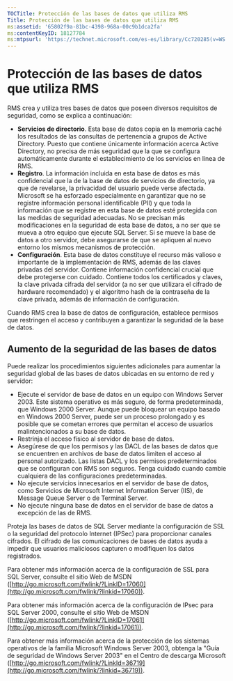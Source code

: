 ```yaml
---
TOCTitle: Protección de las bases de datos que utiliza RMS
Title: Protección de las bases de datos que utiliza RMS
ms:assetid: '65802f9a-81bc-4398-968a-00c9b1dca2fa'
ms:contentKeyID: 18127784
ms:mtpsurl: 'https://technet.microsoft.com/es-es/library/Cc720285(v=WS.10)'
---
```


Protección de las bases de datos que utiliza RMS
================================================

RMS crea y utiliza tres bases de datos que poseen diversos requisitos de seguridad, como se explica a continuación:

-   **Servicios de directorio**. Esta base de datos copia en la memoria caché los resultados de las consultas de pertenencia a grupos de Active Directory. Puesto que contiene únicamente información acerca Active Directory, no precisa de más seguridad que la que se configura automáticamente durante el establecimiento de los servicios en línea de RMS.
-   **Registro**. La información incluida en esta base de datos es más confidencial que la de la base de datos de servicios de directorio, ya que de revelarse, la privacidad del usuario puede verse afectada. Microsoft se ha esforzado especialmente en garantizar que no se registre información personal identificable (PII) y que toda la información que se registre en esta base de datos esté protegida con las medidas de seguridad adecuadas. No se precisan más modificaciones en la seguridad de esta base de datos, a no ser que se mueva a otro equipo que ejecute SQL Server. Si se mueve la base de datos a otro servidor, debe asegurarse de que se apliquen al nuevo entorno los mismos mecanismos de protección.
-   **Configuración**. Esta base de datos constituye el recurso más valioso e importante de la implementación de RMS, además de las claves privadas del servidor. Contiene información confidencial crucial que debe protegerse con cuidado. Contiene todos los certificados y claves, la clave privada cifrada del servidor (a no ser que utilizara el cifrado de hardware recomendado) y el algoritmo hash de la contraseña de la clave privada, además de información de configuración.

Cuando RMS crea la base de datos de configuración, establece permisos que restringen el acceso y contribuyen a garantizar la seguridad de la base de datos.

Aumento de la seguridad de las bases de datos
---------------------------------------------

Puede realizar los procedimientos siguientes adicionales para aumentar la seguridad global de las bases de datos ubicadas en su entorno de red y servidor:

-   Ejecute el servidor de base de datos en un equipo con Windows Server 2003. Este sistema operativo es más seguro, de forma predeterminada, que Windows 2000 Server. Aunque puede bloquear un equipo basado en Windows 2000 Server, puede ser un proceso prolongado y es posible que se cometan errores que permitan el acceso de usuarios malintencionados a su base de datos.
-   Restrinja el acceso físico al servidor de base de datos.
-   Asegúrese de que los permisos y las DACL de las bases de datos que se encuentren en archivos de base de datos limiten el acceso al personal autorizado. Las listas DACL y los permisos predeterminados que se configuran con RMS son seguros. Tenga cuidado cuando cambie cualquiera de las configuraciones predeterminadas.
-   No ejecute servicios innecesarios en el servidor de base de datos, como Servicios de Microsoft Internet Information Server (IIS), de Message Queue Server o de Terminal Server.
-   No ejecute ninguna base de datos en el servidor de base de datos a excepción de las de RMS.

Proteja las bases de datos de SQL Server mediante la configuración de SSL o la seguridad del protocolo Internet (IPSec) para proporcionar canales cifrados. El cifrado de las comunicaciones de bases de datos ayuda a impedir que usuarios maliciosos capturen o modifiquen los datos registrados.

Para obtener más información acerca de la configuración de SSL para SQL Server, consulte el sitio Web de MSDN ([http://go.microsoft.com/fwlink/?LinkID=17060](http://go.microsoft.com/fwlink/?linkid=17060)).

Para obtener más información acerca de la configuración de IPsec para SQL Server 2000, consulte el sitio Web de MSDN ([http://go.microsoft.com/fwlink/?LinkID=17061](http://go.microsoft.com/fwlink/?linkid=17061)).

Para obtener más información acerca de la protección de los sistemas operativos de la familia Microsoft Windows Server 2003, obtenga la "Guía de seguridad de Windows Server 2003" en el Centro de descarga Microsoft ([http://go.microsoft.com/fwlink/?LinkId=36719](http://go.microsoft.com/fwlink/?linkid=36719)).
